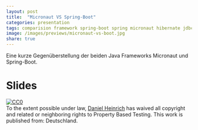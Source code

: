 ```yaml
---
layout: post
title:  "Micronaut VS Spring-Boot"
categories: presentation
tags: comparision framework spring-boot spring micronaut hibernate jdbc sql
image: /images/previews/micronaut-vs-boot.jpg
share: true
---
```


Eine kurze Gegenüberstellung der beiden Java Frameworks Micronaut und Spring-Boot.

# Slides
<script async class="speakerdeck-embed" data-id="4c067ea297144ab19aab738cb75534cc" data-ratio="1.77777777777778" src="//speakerdeck.com/assets/embed.js"></script>

<p xmlns:dct="http://purl.org/dc/terms/" xmlns:vcard="http://www.w3.org/2001/vcard-rdf/3.0#">
  <a rel="license"
     href="http://creativecommons.org/publicdomain/zero/1.0/">
    <img src="http://i.creativecommons.org/p/zero/1.0/88x31.png" style="border-style: none;" alt="CC0" />
  </a>
  <br />
  To the extent possible under law,
  <a rel="dct:publisher"
     href="https://danny.nullzwo.dev/presentation/testing/2020/07/17/pbt.html">
    <span property="dct:title">Daniel Heinrich</span></a>
  has waived all copyright and related or neighboring rights to
  <span property="dct:title">Property Based Testing</span>.
This work is published from:
<span property="vcard:Country" datatype="dct:ISO3166"
      content="DE" about="https://danny.nullzwo.dev/presentation/testing/2020/07/17/pbt.html">
  Deutschland</span>.
</p>
